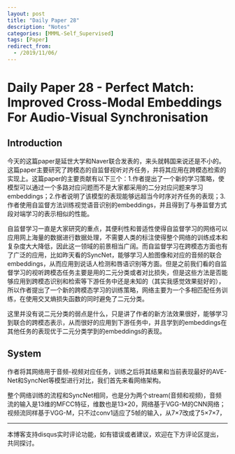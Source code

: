 ```yaml
---
layout: post
title: "Daily Paper 28"
description: "Notes"
categories: [MMML-Self_Supervised]
tags: [Paper]
redirect_from:
  - /2019/11/06/
---
```


# Daily Paper 28 - Perfect Match: Improved Cross-Modal Embeddings For Audio-Visual Synchronisation  

## Introduction  

今天的这篇paper是延世大学和Naver联合发表的，来头就韩国来说还是不小的。这篇paper主要研究了跨模态的自监督视听对齐任务，并将其应用在跨模态检索的实现上。这篇paper的主要贡献有以下三个：1.作者提出了一个新的学习策略，使模型可以通过一个多路对应问题而不是大家都采用的二分对应问题来学习embeddings；2.作者说明了该模型的表现能够远超当今时序对齐任务的表现；3.作者使用自监督方法训练视觉语音识别的embeddings，并且得到了与券监督方式段对端学习的表示相似的性能。  

自监督学习一直是大家研究的重点，其便利性和普适性使得自监督学习的网络可以应用网上海量的数据进行数据处理，不需要人类的标注使得整个网络的训练成本和复杂度大大降低，因此这一领域的前景相当广阔。而自监督学习在跨模态方面也有了广泛的应用，比如昨天看的SyncNet，能够学习人脸图像和对应的音频的联合embeddings，从而应用到说话人检测和唇语识别等方面。但是之前我们看的自监督学习的视听跨模态任务主要是用的二元分类或者对比损失，但是这些方法是否能够应用到跨模态识别和检索等下游任务中还是未知的（其实我感觉效果挺好的），所以作者提出了一个新的跨模态学习的训练策略，网络主要为一个多相匹配任务训练，在使用交叉熵损失函数的同时避免了二元分类。  

这里并没有说二元分类的弱点是什么，只是讲了作者的新方法效果很好，能够学习到联合的跨模态表示，从而很好的应用到下游任务中，并且学到的embeddings在其他任务的表现优于二元分类学到的embeddings的表现。  

## System  

作者将其网络用于音频-视频对应任务，训练之后将其结果和当前表现最好的AVE-Net和SyncNet等模型进行对比，我们首先来看网络架构。  

整个网络训练的流程和SyncNet相同，也是分为两个stream(音频和视频)，音频流的输入是13维的MFCC特征，维数也是13×20，网络基于VGG-M的CNN网络；视频流同样基于VGG-M，只不过conv1适应了5帧的输入，从7×7改成了5×7×7，



---
本博客支持disqus实时评论功能，如有错误或者建议，欢迎在下方评论区提出，共同探讨。  
